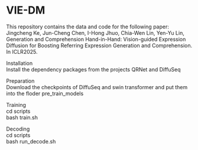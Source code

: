 # VIE-DM
This repository contains the data and code for the following paper:\
  Jingcheng Ke, Jun-Cheng Chen, I-Hong Jhuo, Chia-Wen Lin, Yen-Yu Lin, Generation and Comprehension Hand-in-Hand: Vision-guided Expression Diffusion for Boosting Referring Expression Generation and Comprehension. In ICLR2025.

Installation\
Install the dependency packages from the projects QRNet and DiffuSeq

Preparation\
Download the checkpoints of DiffuSeq and swin transformer and put them into the floder pre_train_models

Training\
cd scripts\
bash train.sh

Decoding\
cd scripts\
bash run_decode.sh
